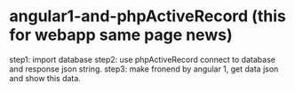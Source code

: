 # angular1-and-phpActiveRecord (this for webapp same page news)
step1: import database
step2: use phpActiveRecord connect to database and response json string.
step3: make fronend by angular 1, get data json and show this data. 
